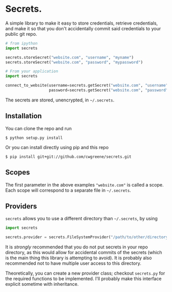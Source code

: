 # Secrets.

A simple library to make it easy to store credentials, retrieve credentials,
and make it so that you don't accidentally commit said credentials to your public
git repo.

```python
# from ipython
import secrets

secrets.storeSecret("website.com", "username", "myname")
secrets.storeSecret("website.com", "password", "mypassword")

# From your application
import secrets

connect_to_website(username=secrets.getSecret("website.com", "username"),
                   password=secrets.getSecret("website.com", "password"))
```

The secrets are stored, unencrypted, in `~/.secrets`.

## Installation

You can clone the repo and run

```shell
$ python setup.py install
```

Or you can install directly using pip and this repo

```shell
$ pip install git+git://github.com/cwgreene/secrets.git
```

## Scopes

The first parameter in the above examples `"website.com"`
is called a scope. Each scope will correspond to a separate file in
`~/.secrets`.

## Providers

`secrets` allows you to use a different directory than `~/.secrets`,
by using

```python
import secrets

secrets.provider = secrets.FileSystemProvider("/path/to/other/directory")
```

It is *strongly* recommended that you do not put secrets in your repo
directory, as this would allow for accidental commits of the secrets
(which is the main thing this library is attempting to avoid). It is
probably also recommended not to have multiple user access to this
directory.

Theoretically, you can create a new provider class; checkout `secrets.py`
for the required functions to be implemented. I'll probably make this
interface explicit sometime with inheritance.
